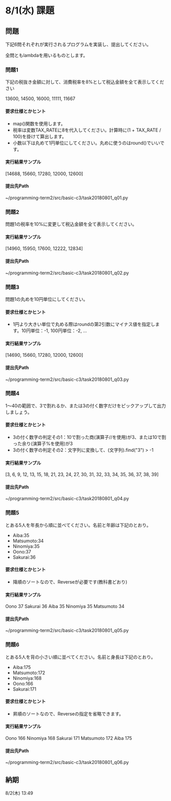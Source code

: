 # 8/1(水) 課題

## 問題

下記6問それぞれが実行されるプログラムを実装し、提出してください。

全問ともlambdaを用いるものとします。

### 問題1

下記の税抜き金額に対して、消費税率を8%として税込金額を全て表示してください

13600, 14500, 16000, 11111, 11667

#### 要求仕様とかヒント

* map()関数を使用します。
* 税率は変数TAX_RATEに8を代入してください。計算時に(1 + TAX_RATE / 100)を掛けて算出します。
* 小数以下は丸めて1円単位にしてください。丸めに使うのはround()でいいです。

#### 実行結果サンプル
[14688, 15660, 17280, 12000, 12600]

#### 提出先Path

~/programming-term2/src/basic-c3/task20180801_q01.py

### 問題2

問題1の税率を10%に変更して税込金額を全て表示してください。

#### 実行結果サンプル

[14960, 15950, 17600, 12222, 12834]

#### 提出先Path

~/programming-term2/src/basic-c3/task20180801_q02.py

### 問題3

問題1の丸めを10円単位にしてください。

#### 要求仕様とかヒント

* 1円より大きい単位で丸める際はroundの第2引数にマイナス値を指定します。10円単位：-1, 100円単位：-2, …

#### 実行結果サンプル

[14690, 15660, 17280, 12000, 12600]

#### 提出先Path

~/programming-term2/src/basic-c3/task20180801_q03.py

### 問題4

1〜40の範囲で、3で割れるか、または3の付く数字だけをピックアップして出力しましょう。

#### 要求仕様とかヒント

* 3の付く数字の判定その1：10で割った商(演算子//を使用)が3、または10で割った余り(演算子%を使用)が3
* 3の付く数字の判定その2：文字列に変換して、(文字列).find("3") > -1

#### 実行結果サンプル

[3, 6, 9, 12, 13, 15, 18, 21, 23, 24, 27, 30, 31, 32, 33, 34, 35, 36, 37, 38, 39]

#### 提出先Path

~/programming-term2/src/basic-c3/task20180801_q04.py

### 問題5

とある5人を年長から順に並べてください。名前と年齢は下記のとおり。

* Aiba:35
* Matsumoto:34
* Ninomiya:35
* Oono:37
* Sakurai:36

#### 要求仕様とかヒント

* 降順のソートなので、Reverseが必要です(教科書どおり)

#### 実行結果サンプル

Oono 37
Sakurai 36
Aiba 35
Ninomiya 35
Matsumoto 34

#### 提出先Path

~/programming-term2/src/basic-c3/task20180801_q05.py

### 問題6

とある5人を背の小さい順に並べてください。名前と身長は下記のとおり。

* Aiba:175
* Matsumoto:172
* Ninomiya:168
* Oono:166
* Sakurai:171

#### 要求仕様とかヒント

* 昇順のソートなので、Reverseの指定を省略できます。

#### 実行結果サンプル

Oono 166
Ninomiya 168
Sakurai 171
Matsumoto 172
Aiba 175

#### 提出先Path

~/programming-term2/src/basic-c3/task20180801_q06.py

## 納期

8/2(木) 13:49
